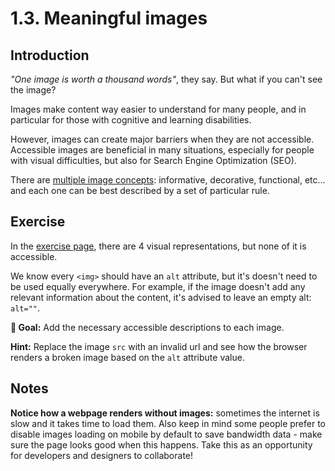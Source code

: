 # 1.3. Meaningful images

## Introduction

_"One image is worth a thousand words"_, they say. But what if you can't see the image?

Images make content way easier to understand for many people, and in particular for those with cognitive and learning disabilities.

However, images can create major barriers when they are not accessible. Accessible images are beneficial in many situations, especially for people with visual difficulties, but also for Search Engine Optimization (SEO).

There are [multiple image concepts](https://www.w3.org/WAI/tutorials/images): informative, decorative, functional, etc... and each one can be best described by a set of particular rule.

## Exercise

In the [exercise page](../exercises/1.3.html),
there are 4 visual representations, but none of it is accessible.

We know every `<img>` should have an `alt` attribute, but it's doesn't need to be used equally everywhere. For example, if the image doesn't add any relevant information about the content, it's advised to leave an empty alt: `alt=""`.

**🎯 Goal:** Add the necessary accessible descriptions to each image.

**Hint:** Replace the image `src` with an invalid url and see how the browser renders a broken image based on the `alt` attribute value.

## Notes

**Notice how a webpage renders without images:** sometimes the internet is slow and it takes time to load them. Also keep in mind some people prefer to disable images loading on mobile by default to save bandwidth data - make sure the page looks good when this happens. Take this as an opportunity for developers and designers to collaborate!

